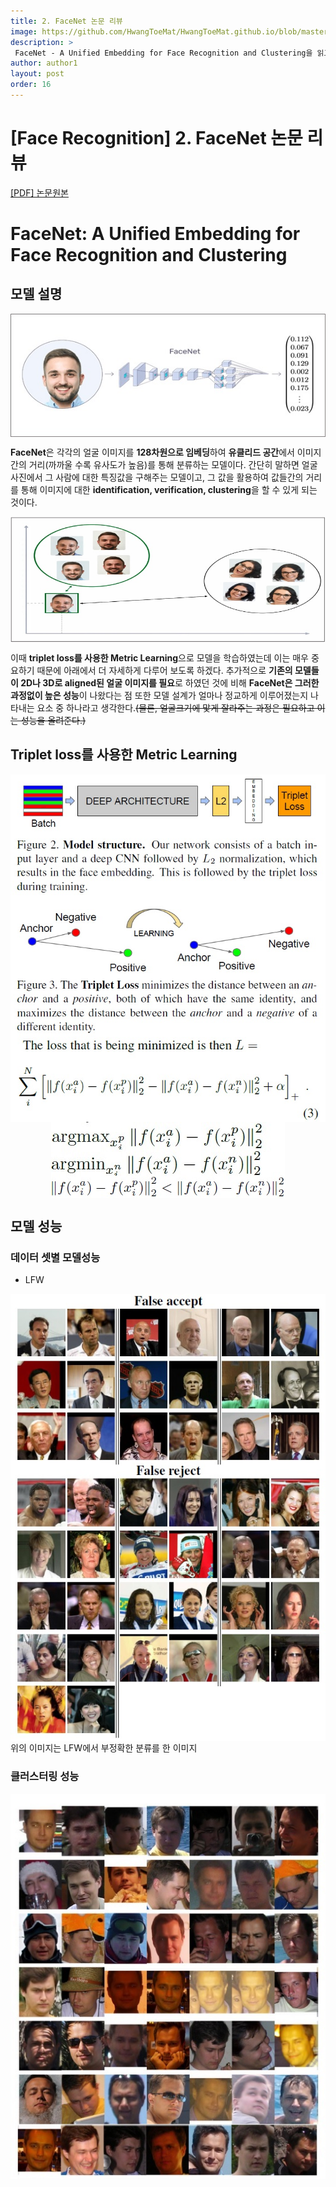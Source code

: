 ```yaml
---
title: 2. FaceNet 논문 리뷰
image: https://github.com/HwangToeMat/HwangToeMat.github.io/blob/master/Paper-Review/image/FaceNet/img0.jpg?raw=true
description: >
 FaceNet - A Unified Embedding for Face Recognition and Clustering을 읽고 논문 주요내용을 정리해본다.
author: author1
layout: post
order: 16
---
```

# [Face Recognition] 2. FaceNet 논문 리뷰

<a href="https://arxiv.org/abs/1503.03832.pdf">[PDF] 논문원본</a>

# FaceNet: A Unified Embedding for Face Recognition and Clustering

## 모델 설명

<img src="https://github.com/HwangToeMat/HwangToeMat.github.io/blob/master/Paper-Review/image/FaceNet/img6.jpg?raw=true" style="max-width:100%;margin-left: auto; margin-right: auto; display: block;">

**FaceNet**은 각각의 얼굴 이미지를 **128차원으로 임베딩**하여 **유클리드 공간**에서 이미지간의 거리(까까울 수록 유사도가 높음)를 통해 분류하는 모델이다. 
간단히 말하면 얼굴 사진에서 그 사람에 대한 특징값을 구해주는 모델이고, 그 값을 활용하여 값들간의 거리를 통해 이미지에 대한 **identification, verification, clustering**을 할 수 있게 되는 것이다.

<img src="https://github.com/HwangToeMat/HwangToeMat.github.io/blob/master/Paper-Review/image/FaceNet/img7.jpg?raw=true" style="max-width:100%;margin-left: auto; margin-right: auto; display: block;">

이때 **triplet loss를 사용한 Metric Learning**으로 모델을 학습하였는데 이는 매우 중요하기 때문에 아래에서 더 자세하게 다루어 보도록 하겠다. 
추가적으로 **기존의 모델들이 2D나 3D로 aligned된 얼굴 이미지를 필요**로 하였던 것에 비해 **FaceNet은 그러한 과정없이 높은 성능**이 나왔다는 점 또한 모델 설계가 얼마나 정교하게 이루어졌는지 나타내는 요소 중 하나라고 생각한다.~~(물론, 얼굴크기에 맟게 잘라주는 과정은 필요하고 이는 성능을 올려준다.)~~

## Triplet loss를 사용한 Metric Learning

<img src="https://github.com/HwangToeMat/HwangToeMat.github.io/blob/master/Paper-Review/image/FaceNet/img1.jpg?raw=true" style="max-width:100%;margin-left: auto; margin-right: auto; display: block;">

<img src="https://github.com/HwangToeMat/HwangToeMat.github.io/blob/master/Paper-Review/image/FaceNet/img2.jpg?raw=true" style="max-width:100%;margin-left: auto; margin-right: auto; display: block;">

<img src="https://github.com/HwangToeMat/HwangToeMat.github.io/blob/master/Paper-Review/image/FaceNet/img3.jpg?raw=true" style="max-width:100%;margin-left: auto; margin-right: auto; display: block;">

## 모델 성능
### 데이터 셋별 모델성능

* LFW
<img src="https://github.com/HwangToeMat/HwangToeMat.github.io/blob/master/Paper-Review/image/FaceNet/img4.jpg?raw=true" style="max-width:100%;margin-left: auto; margin-right: auto; display: block;">
위의 이미지는 LFW에서 부정확한 분류를 한 이미지

### 클러스터링 성능
<img src="https://github.com/HwangToeMat/HwangToeMat.github.io/blob/master/Paper-Review/image/FaceNet/img5.jpg?raw=true" style="max-width:100%;margin-left: auto; margin-right: auto; display: block;">

